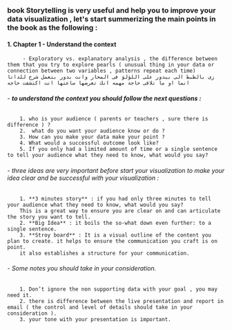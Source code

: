 ### book Storytelling is very useful and help you to improve your data visualization , let's start summerizing the main points in the book as the following :



#### 1. Chapter 1 - Understand the context 
         - Exploratory vs. explanatory analysis , the difference between them that you try to explore pearls ( unusual thing in your data or connection between two variables , patterns repeat each time)
    زى بالظبط الى بيدور على اللؤلؤ فى المحار وانت بدور بتعمل شرح للداتا انما او ما تلاقى حاجة مهمه انك تعرضها ساعتها انت اكتشفت حاجه 
    
  ###### - **to understand the context you should follow the next questions :**

        1. who is your audience ( parents or teachers , sure there is difference ) ?
        2.  what do you want your audience know or do ? 
        3. How can you make your data make your point ? 
        4. What would a successful outcome look like?
        5. If you only had a limited amount of time or a single sentence to tell your audience what they need to know, what would you say?

 ######    - three ideas are very important before start your visualization to make your idea clear and be successful with your visualization :
        1. **3 minutes story** : if you had only three minutes to tell your audience what they need to know, what would you say? 
        This is a great way to ensure you are clear on and can articulate the story you want to tell. 
        2. **Big Idea** : it boils the so‐what down even further: to a single sentence.
        3. **Stroy board** : It is a visual outline of the content you plan to create. it helps to ensure the communication you craft is on point. 
        it also establishes a structure for your communication. 
        
 ######    - Some notes you should take in your consideration.
        1. Don’t ignore the non supporting data with your goal , you may need it. 
        2. there is difference between the live presentation and report in email ( the control and level of details should take in your consideration ). 
        3. your tone with your presentation is important.
        
  
